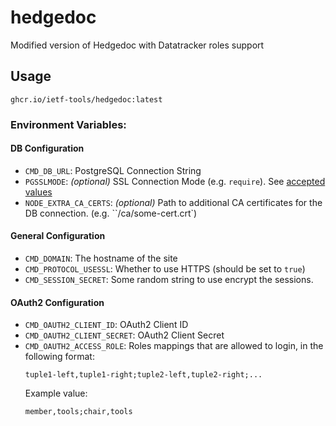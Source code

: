 # hedgedoc
Modified version of Hedgedoc with Datatracker roles support

## Usage

```
ghcr.io/ietf-tools/hedgedoc:latest
```

### Environment Variables:

#### DB Configuration

- `CMD_DB_URL`: PostgreSQL Connection String
- `PGSSLMODE`: *(optional)* SSL Connection Mode (e.g. `require`). See [accepted values](https://www.postgresql.org/docs/current/libpq-connect.html#LIBPQ-CONNECT-SSLMODE)
- `NODE_EXTRA_CA_CERTS`: *(optional)* Path to additional CA certificates for the DB connection. (e.g. ``/ca/some-cert.crt`)

#### General Configuration

- `CMD_DOMAIN`: The hostname of the site
- `CMD_PROTOCOL_USESSL`: Whether to use HTTPS (should be set to `true`)
- `CMD_SESSION_SECRET`: Some random string to use encrypt the sessions.

#### OAuth2 Configuration

- `CMD_OAUTH2_CLIENT_ID`: OAuth2 Client ID
- `CMD_OAUTH2_CLIENT_SECRET`: OAuth2 Client Secret
- `CMD_OAUTH2_ACCESS_ROLE`: Roles mappings that are allowed to login, in the following format:
  ```
  tuple1-left,tuple1-right;tuple2-left,tuple2-right;...
  ```
  Example value:
  ```
  member,tools;chair,tools
  ```
